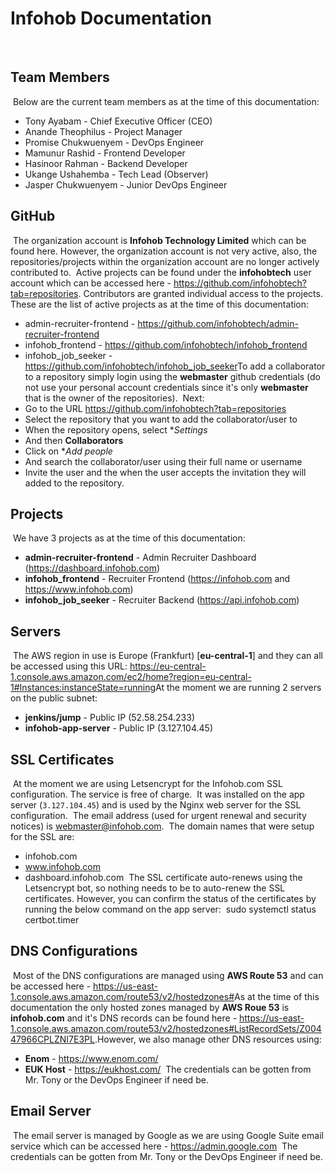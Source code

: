 # Infohob Documentation
​
## Team Members
​
Below are the current team members as at the time of this documentation:
​
* Tony Ayabam - Chief Executive Officer (CEO)
* Anande Theophilus - Project Manager
* Promise Chukwuenyem - DevOps Engineer
* Mamunur Rashid - Frontend Developer
* Hasinoor Rahman - Backend Developer
* Ukange Ushahemba - Tech Lead (Observer)
* Jasper Chukwuenyem - Junior DevOps Engineer
​
## GitHub
​
The organization account is **Infohob Technology Limited** which can be found here. However, the organization account is not very active, also, the repositories/projects within the organization account are no longer actively contributed to.
​
Active projects can be found under the **infohobtech** user account which can be accessed here - https://github.com/infohobtech?tab=repositories. Contributors are granted individual access to the projects. These are the list of active projects as at the time of this documentation:
​
* admin-recruiter-frontend - https://github.com/infohobtech/admin-recruiter-frontend
* infohob_frontend - https://github.com/infohobtech/infohob_frontend
* infohob_job_seeker - https://github.com/infohobtech/infohob_job_seeker
​
To add a collaborator to a repository simply login using the **webmaster** github credentials (do not use your personal account credentials since it's only **webmaster** that is the owner of the repositories).
​
Next:
* Go to the URL https://github.com/infohobtech?tab=repositories
* Select the repository that you want to add the collaborator/user to 
* When the repository opens, select **Settings*
* And then **Collaborators**
* Click on **Add people*
* And search the collaborator/user using their full name or username
* Invite the user and the when the user accepts the invitation they will added to the repository.
​
## Projects
​
We have 3 projects as at the time of this documentation:
​
* **admin-recruiter-frontend** - Admin Recruiter Dashboard (https://dashboard.infohob.com)
* **infohob_frontend** - Recruiter Frontend (https://infohob.com and https://www.infohob.com)
* **infohob_job_seeker** - Recruiter Backend (https://api.infohob.com)
​
## Servers
​
The AWS region in use is Europe (Frankfurt) [**eu-central-1**] and they can all be accessed using this URL: https://eu-central-1.console.aws.amazon.com/ec2/home?region=eu-central-1#Instances:instanceState=running
​
At the moment we are running 2 servers on the public subnet:
​
* **jenkins/jump** - Public IP (52.58.254.233)
* **infohob-app-server** - Public IP (3.127.104.45)
​
## SSL Certificates
​
At the moment we are using Letsencrypt for the Infohob.com SSL configuration. The service is free of charge.
​
It was installed on the app server (`3.127.104.45`) and is used by the Nginx web server for the SSL configuration.
​
The email address (used for urgent renewal and security notices) is webmaster@infohob.com.
​
The domain names that were setup for the SSL are:
* infohob.com
* www.infohob.com
* dashboard.infohob.com
​
The SSL certificate auto-renews using the Letsencrypt bot, so nothing needs to be to auto-renew the SSL certificates. However, you can confirm the status of the certificates by running the below command on the app server:
​
    sudo systemctl status certbot.timer
​
## DNS Configurations
​
Most of the DNS configurations are managed using **AWS Route 53** and can be accessed here - https://us-east-1.console.aws.amazon.com/route53/v2/hostedzones#
​
As at the time of this documentation the only hosted zones managed by **AWS Roue 53** is **infohob.com** and it's DNS records can be found here - https://us-east-1.console.aws.amazon.com/route53/v2/hostedzones#ListRecordSets/Z00447966CPLZNI7E3PL.
​
However, we also manage other DNS resources using:
* **Enom** - https://www.enom.com/
* **EUK Host** - https://eukhost.com/
​
The credentials can be gotten from Mr. Tony or the DevOps Engineer if need be.
​
## Email Server
​
The email server is managed by Google as we are using Google Suite email service which can be accessed here - https://admin.google.com
​
The credentials can be gotten from Mr. Tony or the DevOps Engineer if need be.